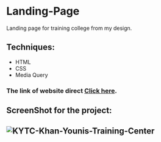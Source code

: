 # Landing-Page
Landing page for training college from my design.  

## Techniques: 
- HTML
- CSS
- Media Query

### The link of website direct [Click here](https://aymanhani.github.io/Landing-Page/.).  

## ScreenShot for the project: 
## ![KYTC-Khan-Younis-Training-Center](https://user-images.githubusercontent.com/79906413/109711868-07c4eb00-7ba8-11eb-9411-6247de364e67.png)
